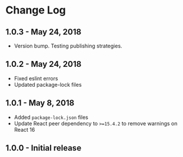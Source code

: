 # Change Log

## 1.0.3 - May 24, 2018

- Version bump. Testing publishing strategies.

## 1.0.2 - May 24, 2018

- Fixed eslint errors
- Updated package-lock files

## 1.0.1 - May 8, 2018

- Added `package-lock.json` files
- Update React peer dependency to `>=15.4.2` to remove warnings on React 16

## 1.0.0 - Initial release
